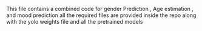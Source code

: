 This file contains a combined code for gender Prediction , Age estimation , and mood prediction all the required files are provided inside the repo along with the yolo weights file and all the pretrained models 
